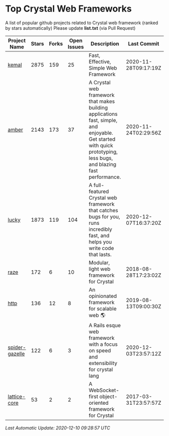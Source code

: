 # Top Crystal Web Frameworks

A list of popular github projects related to Crystal web framework (ranked by stars automatically)
Please update **list.txt** (via Pull Request)

| Project Name | Stars | Forks | Open Issues | Description | Last Commit |
| ------------ | ----- | ----- | ----------- | ----------- | ----------- |
| [kemal](https://github.com/kemalcr/kemal) |2875|159|25|Fast, Effective, Simple Web Framework|2020-11-28T09:17:19Z|
| [amber](https://github.com/amberframework/amber) |2143|173|37|A Crystal web framework that makes building applications fast, simple, and enjoyable. Get started with quick prototyping, less bugs, and blazing fast performance.|2020-11-24T02:29:56Z|
| [lucky](https://github.com/luckyframework/lucky) |1873|119|104|A full-featured Crystal web framework that catches bugs for you, runs incredibly fast, and helps you write code that lasts.|2020-12-07T16:37:20Z|
| [raze](https://github.com/samueleaton/raze) |172|6|10|Modular, light web framework for Crystal|2018-08-28T17:23:02Z|
| [http](https://github.com/onyxframework/http) |136|12|8|An opinionated framework for scalable web 🌎|2019-08-13T09:00:30Z|
| [spider-gazelle](https://github.com/spider-gazelle/spider-gazelle) |122|6|3|A Rails esque web framework with a focus on speed and extensibility for crystal lang|2020-12-03T23:57:12Z|
| [lattice-core](https://github.com/jasonl99/lattice-core) |53|2|2|A WebSocket-first object-oriented framework for Crystal|2017-03-31T23:57:57Z|

*Last Automatic Update: 2020-12-10 09:28:57 UTC*